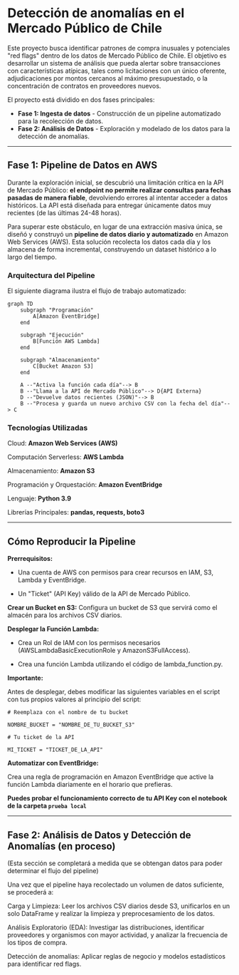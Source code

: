 # Detección de anomalías en el Mercado Público de Chile


Este proyecto busca identificar patrones de compra inusuales y potenciales "red flags" dentro de los datos de Mercado Público de Chile. El objetivo es desarrollar un sistema de análisis que pueda alertar sobre transacciones con características atípicas, tales como licitaciones con un único oferente, adjudicaciones por montos cercanos al máximo presupuestado, o la concentración de contratos en proveedores nuevos.

El proyecto está dividido en dos fases principales:

* **Fase 1: Ingesta de datos** - Construcción de un pipeline automatizado para la recolección de datos.
* **Fase 2: Análisis de Datos** - Exploración y modelado de los datos para la detección de anomalías.

---
## Fase 1: Pipeline de Datos en AWS

Durante la exploración inicial, se descubrió una limitación crítica en la API de Mercado Público: **el endpoint no permite realizar consultas para fechas pasadas de manera fiable**, devolviendo errores al intentar acceder a datos históricos. La API está diseñada para entregar únicamente datos muy recientes (de las últimas 24-48 horas).

Para superar este obstáculo, en lugar de una extracción masiva única, se diseñó y construyó un **pipeline de datos diario y automatizado** en Amazon Web Services (AWS). Esta solución recolecta los datos cada día y los almacena de forma incremental, construyendo un dataset histórico a lo largo del tiempo.

### Arquitectura del Pipeline

El siguiente diagrama ilustra el flujo de trabajo automatizado:

```mermaid
graph TD
    subgraph "Programación"
        A[Amazon EventBridge]
    end

    subgraph "Ejecución"
        B[Función AWS Lambda]
    end

    subgraph "Almacenamiento"
        C[Bucket Amazon S3]
    end

    A --"Activa la función cada día"--> B
    B --"Llama a la API de Mercado Público"--> D{API Externa}
    D --"Devuelve datos recientes (JSON)"--> B
    B --"Procesa y guarda un nuevo archivo CSV con la fecha del día"--> C
```

### Tecnologías Utilizadas
Cloud: **Amazon Web Services (AWS)**

Computación Serverless: **AWS Lambda**

Almacenamiento: **Amazon S3**

Programación y Orquestación: **Amazon EventBridge**

Lenguaje: **Python 3.9**

Librerías Principales: **pandas, requests, boto3**

---
## Cómo Reproducir la Pipeline

**Prerrequisitos:**

* Una cuenta de AWS con permisos para crear recursos en IAM, S3, Lambda y EventBridge.

* Un "Ticket" (API Key) válido de la API de Mercado Público.

**Crear un Bucket en S3:** Configura un bucket de S3 que servirá como el almacén para los archivos CSV diarios.

**Desplegar la Función Lambda:**

* Crea un Rol de IAM con los permisos necesarios (AWSLambdaBasicExecutionRole y AmazonS3FullAccess).

* Crea una función Lambda utilizando el código de lambda_function.py.

**Importante:**

Antes de desplegar, debes modificar las siguientes variables en el script con tus propios valores al principio del script:

`# Reemplaza con el nombre de tu bucket`

`NOMBRE_BUCKET = "NOMBRE_DE_TU_BUCKET_S3"`

`# Tu ticket de la API`

`MI_TICKET = "TICKET_DE_LA_API"`

**Automatizar con EventBridge:** 

Crea una regla de programación en Amazon EventBridge que active la función Lambda diariamente en el horario que prefieras.

**Puedes probar el funcionamiento correcto de tu API Key con el notebook de la carpeta `prueba local`**

---

## Fase 2: Análisis de Datos y Detección de Anomalías (en proceso)
(Esta sección se completará a medida que se obtengan datos para poder determinar el flujo del pipeline)

Una vez que el pipeline haya recolectado un volumen de datos suficiente, se procederá a:

Carga y Limpieza: Leer los archivos CSV diarios desde S3, unificarlos en un solo DataFrame y realizar la limpieza y preprocesamiento de los datos.

Análisis Exploratorio (EDA): Investigar las distribuciones, identificar proveedores y organismos con mayor actividad, y analizar la frecuencia de los tipos de compra.

Detección de anomalías: Aplicar reglas de negocio y modelos estadísticos para identificar red flags.
